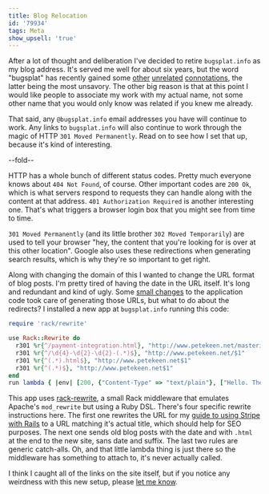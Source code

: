 ```yaml
---
title: Blog Relocation
id: '79934'
tags: Meta
show_upsell: 'true'
---
```


[lol]: https://support.leagueoflegends.com/entries/20739888-Bug-Splat-and-Game-Crashes
[lush]: https://www.lush.co.uk/product/6328/Bugsplat
[drones]: http://www.cbc.ca/news/world/story/2013/02/07/f-drone-lexicon.html
[github]: https://github.com/peterkeen/bugsplat.rb/commit/9867cffa7d996f360acd82b28a8f1e5cf620f5b0
[rack-rewrite]: https://github.com/jtrupiano/rack-rewrite

After a lot of thought and deliberation I've decided to retire `bugsplat.info` as my blog address. It's served me well for about six years, but the word "bugsplat" has recently gained some [other][lol] [unrelated][lush] [connotations][drones], the latter being the most unsavory. The other big reason is that at this point I would like people to associate my work with my actual name, not some other name that you would only know was related if you knew me already.

That said, any `@bugsplat.info` email addresses you have will continue to work. Any links to `bugsplat.info` will also continue to work through the magic of HTTP `301 Moved Permanently`. Read on to see how I set that up, because it's kind of interesting.

--fold--

HTTP has a whole bunch of different status codes. Pretty much everyone knows about `404 Not Found`, of course. Other important codes are `200 Ok`, which is what servers respond to requests they can handle along with the content at that address. `401 Authorization Required` is another interesting one. That's what triggers a browser login box that you might see from time to time.

`301 Moved Permanently` (and its little brother `302 Moved Temporarily`) are used to tell your browser "hey, the content that you're looking for is over at this other location". Google also uses these redirections when generating search results, which is why they're so important to get right.

Along with changing the domain of this I wanted to change the URL format of blog posts. I'm pretty tired of having the date in the URL itself. It's long and redundant and kind of ugly. Some [small changes][github] to the application code took care of generating those URLs, but what to do about the redirects? I installed a new app at `bugsplat.info` running this code:

```ruby
require 'rack/rewrite'

use Rack::Rewrite do
  r301 %r{^/payment-integration.html}, "http://www.petekeen.net/mastering-modern-payments"
  r301 %r{^/\d{4}-\d{2}-\d{2}-(.*)$}, "http://www.petekeen.net/$1"
  r301 %r{^(.*).html$}, "http://www.petekeen.net$1"
  r301 %r{^(.*)$}, "http://www.petekeen.net$1"
end
run lambda { |env| [200, {"Content-Type" => "text/plain"}, ["Hello. The time is #{Time.now}"]] }
```

This app uses [rack-rewrite][], a small Rack middleware that emulates Apache's `mod_rewrite` but using a Ruby DSL. There's four specific rewrite instructions here. The first one rewrites the URL for my [guide to using Stripe with Rails](/mastering-modern-payments) to a URL matching it's actual title, which should help for SEO purposes. The next one sends old blog posts with the date and with `.html` at the end to the new site, sans date and suffix. The last two rules are generic catch-alls. Oh, and that little lambda thing is just there so the middleware has something to attach to, it's never actually called.

I think I caught all of the links on the site itself, but if you notice any weirdness with this new setup, please [let me know](mailto:pete@petekeen.net).
